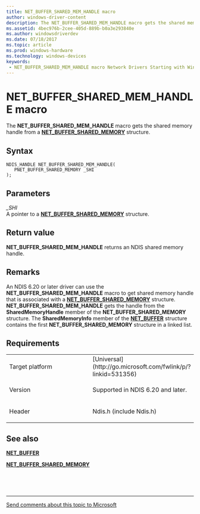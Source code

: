 ```yaml
---
title: NET_BUFFER_SHARED_MEM_HANDLE macro
author: windows-driver-content
description: The NET_BUFFER_SHARED_MEM_HANDLE macro gets the shared memory handle from a NET_BUFFER_SHARED_MEMORY structure.
ms.assetid: 4bec976b-2cee-405d-889b-b0a3e293840e
ms.author: windowsdriverdev 
ms.date: 07/18/2017 
ms.topic: article 
ms.prod: windows-hardware 
ms.technology: windows-devices 
keywords:
 - NET_BUFFER_SHARED_MEM_HANDLE macro Network Drivers Starting with Windows Vista
---
```


# NET\_BUFFER\_SHARED\_MEM\_HANDLE macro


The **NET\_BUFFER\_SHARED\_MEM\_HANDLE** macro gets the shared memory handle from a [**NET\_BUFFER\_SHARED\_MEMORY**](https://msdn.microsoft.com/library/windows/hardware/ff568419) structure.

Syntax
------

```ManagedCPlusPlus
NDIS_HANDLE NET_BUFFER_SHARED_MEM_HANDLE(
   PNET_BUFFER_SHARED_MEMORY _SHI
);
```

Parameters
----------

*\_SHI*   
A pointer to a [**NET\_BUFFER\_SHARED\_MEMORY**](https://msdn.microsoft.com/library/windows/hardware/ff568419) structure.

Return value
------------

**NET\_BUFFER\_SHARED\_MEM\_HANDLE** returns an NDIS shared memory handle.

Remarks
-------

An NDIS 6.20 or later driver can use the **NET\_BUFFER\_SHARED\_MEM\_HANDLE** macro to get shared memory handle that is associated with a [**NET\_BUFFER\_SHARED\_MEMORY**](https://msdn.microsoft.com/library/windows/hardware/ff568419) structure. **NET\_BUFFER\_SHARED\_MEM\_HANDLE** gets the handle from the **SharedMemoryHandle** member of the **NET\_BUFFER\_SHARED\_MEMORY** structure. The **SharedMemoryInfo** member of the [**NET\_BUFFER**](https://msdn.microsoft.com/library/windows/hardware/ff568376) structure contains the first **NET\_BUFFER\_SHARED\_MEMORY** structure in a linked list.

Requirements
------------

<table>
<colgroup>
<col width="50%" />
<col width="50%" />
</colgroup>
<tbody>
<tr class="odd">
<td><p>Target platform</p></td>
<td>[Universal](http://go.microsoft.com/fwlink/p/?linkid=531356)</td>
</tr>
<tr class="even">
<td><p>Version</p></td>
<td><p>Supported in NDIS 6.20 and later.</p></td>
</tr>
<tr class="odd">
<td><p>Header</p></td>
<td>Ndis.h (include Ndis.h)</td>
</tr>
</tbody>
</table>

## See also


[**NET\_BUFFER**](https://msdn.microsoft.com/library/windows/hardware/ff568376)

[**NET\_BUFFER\_SHARED\_MEMORY**](https://msdn.microsoft.com/library/windows/hardware/ff568419)

 

 


--------------------
[Send comments about this topic to Microsoft](mailto:wsddocfb@microsoft.com?subject=Documentation%20feedback%20%5Bnetvista\netvista%5D:%20NET_BUFFER_SHARED_MEM_HANDLE%20macro%20%20RELEASE:%20%287/10/2017%29&body=%0A%0APRIVACY%20STATEMENT%0A%0AWe%20use%20your%20feedback%20to%20improve%20the%20documentation.%20We%20don't%20use%20your%20email%20address%20for%20any%20other%20purpose,%20and%20we'll%20remove%20your%20email%20address%20from%20our%20system%20after%20the%20issue%20that%20you're%20reporting%20is%20fixed.%20While%20we're%20working%20to%20fix%20this%20issue,%20we%20might%20send%20you%20an%20email%20message%20to%20ask%20for%20more%20info.%20Later,%20we%20might%20also%20send%20you%20an%20email%20message%20to%20let%20you%20know%20that%20we've%20addressed%20your%20feedback.%0A%0AFor%20more%20info%20about%20Microsoft's%20privacy%20policy,%20see%20http://privacy.microsoft.com/default.aspx. "Send comments about this topic to Microsoft")


